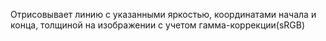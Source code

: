 Отрисовывает линию с указанными яркостью, координатами начала и конца, толщиной на изображении с учетом гамма-коррекции(sRGB)
